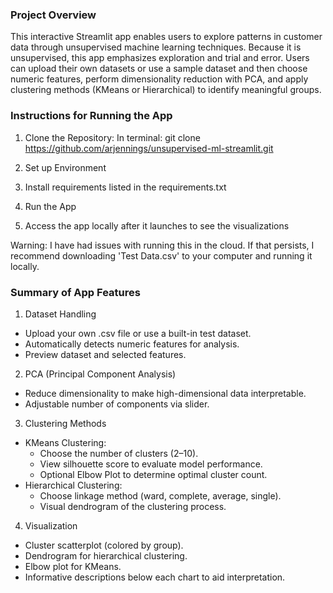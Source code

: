 ### Project Overview ###

This interactive Streamlit app enables users to explore patterns in customer data through unsupervised machine learning techniques. Because it is unsupervised, this app emphasizes exploration and trial and error. Users can upload their own datasets or use a sample dataset and then choose numeric features, perform dimensionality reduction with PCA, and apply clustering methods (KMeans or Hierarchical) to identify meaningful groups.

### Instructions for Running the App ###
1. Clone the Repository: 
In terminal: git clone https://github.com/arjennings/unsupervised-ml-streamlit.git

2. Set up Environment

3. Install requirements listed in the requirements.txt

4. Run the App

5. Access the app locally after it launches to see the visualizations

Warning: I have had issues with running this in the cloud. If that persists, I recommend downloading 'Test Data.csv' to your computer and running it locally. 


### Summary of App Features

1. Dataset Handling
- Upload your own .csv file or use a built-in test dataset.
- Automatically detects numeric features for analysis.
- Preview dataset and selected features.

2. PCA (Principal Component Analysis)
- Reduce dimensionality to make high-dimensional data interpretable.
- Adjustable number of components via slider.

3. Clustering Methods
- KMeans Clustering:
  - Choose the number of clusters (2–10).
  - View silhouette score to evaluate model performance.
  - Optional Elbow Plot to determine optimal cluster count.
- Hierarchical Clustering:
  - Choose linkage method (ward, complete, average, single).
  - Visual dendrogram of the clustering process.

4. Visualization
- Cluster scatterplot (colored by group).
- Dendrogram for hierarchical clustering.
- Elbow plot for KMeans.
- Informative descriptions below each chart to aid interpretation.





